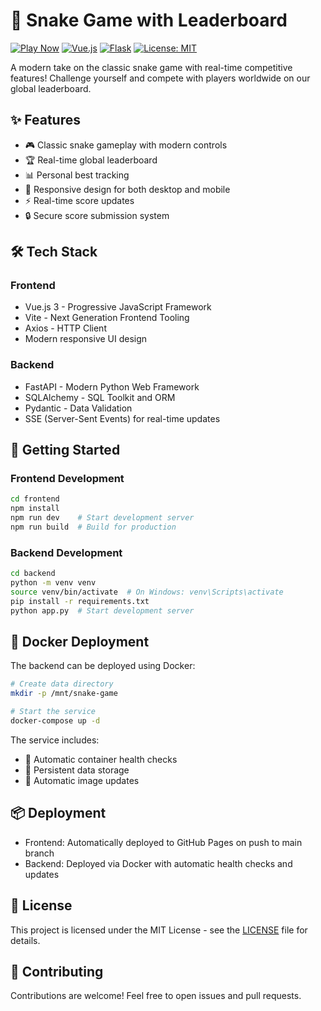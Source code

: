 # 🐍 Snake Game with Leaderboard 

[![Play Now](https://img.shields.io/badge/Play-Now-brightgreen)](https://slitherbite.lockhart.in)
[![Vue.js](https://img.shields.io/badge/Vue.js-3-4FC08D?logo=vue.js)](https://vuejs.org/)
[![Flask](https://img.shields.io/badge/Flask-3.0.2-000000?logo=flask)](https://flask.palletsprojects.com/)
[![License: MIT](https://img.shields.io/badge/License-MIT-yellow.svg)](LICENSE)

A modern take on the classic snake game with real-time competitive features! Challenge yourself and compete with players worldwide on our global leaderboard.

## ✨ Features

- 🎮 Classic snake gameplay with modern controls
- 🏆 Real-time global leaderboard
- 📊 Personal best tracking
- 📱 Responsive design for both desktop and mobile
- ⚡ Real-time score updates
- 🔒 Secure score submission system

## 🛠️ Tech Stack

### Frontend
- Vue.js 3 - Progressive JavaScript Framework
- Vite - Next Generation Frontend Tooling
- Axios - HTTP Client
- Modern responsive UI design

### Backend
- FastAPI - Modern Python Web Framework
- SQLAlchemy - SQL Toolkit and ORM
- Pydantic - Data Validation
- SSE (Server-Sent Events) for real-time updates

## 🚀 Getting Started

### Frontend Development
```bash
cd frontend
npm install
npm run dev    # Start development server
npm run build  # Build for production
```

### Backend Development
```bash
cd backend
python -m venv venv
source venv/bin/activate  # On Windows: venv\Scripts\activate
pip install -r requirements.txt
python app.py  # Start development server
```

## 🐳 Docker Deployment

The backend can be deployed using Docker:

```bash
# Create data directory
mkdir -p /mnt/snake-game

# Start the service
docker-compose up -d
```

The service includes:
- 🔄 Automatic container health checks
- 💾 Persistent data storage
- 🔄 Automatic image updates

## 📦 Deployment

- Frontend: Automatically deployed to GitHub Pages on push to main branch
- Backend: Deployed via Docker with automatic health checks and updates

## 📄 License

This project is licensed under the MIT License - see the [LICENSE](LICENSE) file for details.

## 🤝 Contributing

Contributions are welcome! Feel free to open issues and pull requests.
